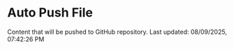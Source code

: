 # Auto Push File

Content that will be pushed to GitHub repository.
Last updated: 08/09/2025, 07:42:26 PM